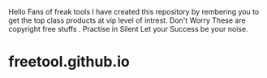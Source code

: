 Hello Fans of freak tools I have created this repository by rembering you to get the top class products at vip level of intrest.
Don't Worry These are copyright free stuffs .
Practise in Silent Let your Success be your noise.
# freetool.github.io
